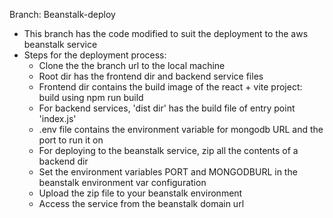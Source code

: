 Branch: Beanstalk-deploy
- This branch has the code modified to suit the deployment to the aws beanstalk service
- Steps for the deployment process:
     - Clone the the branch url to the local machine
     - Root dir has the frontend dir and backend service files
     - Frontend dir contains the build image of the react + vite project: build using npm run build
     - For backend services, 'dist dir' has the build file of entry point 'index.js'
     - .env file contains the environment variable for mongodb URL and the port to run it on
     - For deploying to the beanstalk service, zip all the contents of a backend dir
     - Set the environment variables PORT and MONGODBURL in the beanstalk environment var configuration
     - Upload the zip file to your beanstalk environment
     - Access the service from the beanstalk domain url
